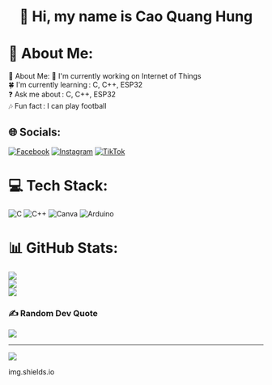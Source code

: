 <div id="toc">
  <ul align="center" style="list-style: none">
    <summary>
      <h1>
        👋 Hi, my name is Cao Quang Hung
      </h1>
    </summary>
  </ul>
</div>

# 💫 About Me:
💫 About Me: 💪 I'm currently working on Internet of Things<br>🍀 I'm currently learning : C, C++, ESP32<br>❓ Ask me about : C, C++, ESP32<br>🎶 Fun fact : I can play football 


## 🌐 Socials:
[![Facebook](https://img.shields.io/badge/Facebook-%231877F2.svg?logo=Facebook&logoColor=white)](https://facebook.com/https://www.facebook.com/hung.caoquang.98?locale=vi_VN) [![Instagram](https://img.shields.io/badge/Instagram-%23E4405F.svg?logo=Instagram&logoColor=white)](https://instagram.com/https://www.instagram.com/quang_hung._?igsh=dzFxZGN0b2o3Mndi&utm_source=qr) [![TikTok](https://img.shields.io/badge/TikTok-%23000000.svg?logo=TikTok&logoColor=white)](https://tiktok.com/@https://www.tiktok.com/@dyxwm42tk4l8?_r=1&_d=secCgYIASAHKAESPgo8A6aRfUTC8j%2BEgD%2Fkg6c7LAL6WefmtqLnxu2leeeJLh0yhPuH4yyTsBLpKbMPj0HRhkFLkSQ6RhgVBFoDGgA%3D&_svg=1&checksum=54118fafe9800330c13c19d26dfb209813c097b9f3d8f5afe6d4009dcbdd352a&item_author_type=1&sec_uid=MS4wLjABAAAAJSc3Gy_upWvddLcNfA9x7WqsKUDNbZaoJsvsMMLPSWOA4WBh7jjcwZ7R0Mh4zODQ&sec_user_id=MS4wLjABAAAAJSc3Gy_upWvddLcNfA9x7WqsKUDNbZaoJsvsMMLPSWOA4WBh7jjcwZ7R0Mh4zODQ&share_app_id=1180&share_author_id=6997377404286501889&share_link_id=8FE8F6F4-84F1-4DD9-83AE-D1F942395C85&share_scene=1&sharer_language=vi&social_share_type=4&source=h5_t&timestamp=1758566235&tt_from=copy&u_code=dk6le26dbk04d8&ug_btm=b8727%2Cb0&user_id=6997377404286501889&utm_campaign=client_share&utm_medium=ios&utm_source=copy) 

# 💻 Tech Stack:
![C](https://img.shields.io/badge/c-%2300599C.svg?style=for-the-badge&logo=c&logoColor=white) ![C++](https://img.shields.io/badge/c++-%2300599C.svg?style=for-the-badge&logo=c%2B%2B&logoColor=white) ![Canva](https://img.shields.io/badge/Canva-%2300C4CC.svg?style=for-the-badge&logo=Canva&logoColor=white) ![Arduino](https://img.shields.io/badge/-Arduino-00979D?style=for-the-badge&logo=Arduino&logoColor=white)
# 📊 GitHub Stats:
![](https://github-readme-stats.vercel.app/api?username=Hungycth&theme=dark&hide_border=false&include_all_commits=false&count_private=false)<br/>
![](https://nirzak-streak-stats.vercel.app/?user=Hungycth&theme=dark&hide_border=false)<br/>
![](https://github-readme-stats.vercel.app/api/top-langs/?username=Hungycth&theme=dark&hide_border=false&include_all_commits=false&count_private=false&layout=compact)

### ✍️ Random Dev Quote
![](https://quotes-github-readme.vercel.app/api?type=horizontal&theme=radical)

---
[![](https://visitcount.itsvg.in/api?id=Hungycth&icon=0&color=0)](https://visitcount.itsvg.in)

<!-- Proudly created with GPRM ( https://gprm.itsvg.in ) -->
img.shields.io
